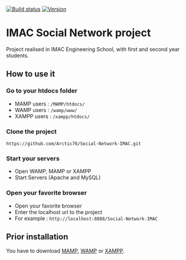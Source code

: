 [![Build status](https://img.shields.io/badge/build-passing-green.svg)](https://img.shields.io/badge/build-passing-green.svg) [![Version](https://img.shields.io/badge/coverage-10%-red.svg)](https://img.shields.io/badge/coverage-10%-red.svg) 

# IMAC Social Network project

Project realised in IMAC Engineering School, with first and second year students.

## How to use it

### Go to your htdocs folder

- MAMP users : `/MAMP/htdocs/`
- WAMP users : `/wamp/www/`
- XAMPP users : `/xampp/htdocs/`

### Clone the project

    https://github.com/Arctic76/Social-Network-IMAC.git
    
### Start your servers

- Open WAMP, MAMP or XAMPP
- Start Servers (Apache and MySQL)
    
### Open your favorite browser

- Open your favorite browser
- Enter the localhost url to the project
- For example : `http://localhost:8888/Social-Network-IMAC`

    
## Prior installation

You have to download [MAMP](https://www.mamp.info/en/downloads/), [WAMP](http://www.wampserver.com/) or [XAMPP](https://www.apachefriends.org/fr/download.html).


